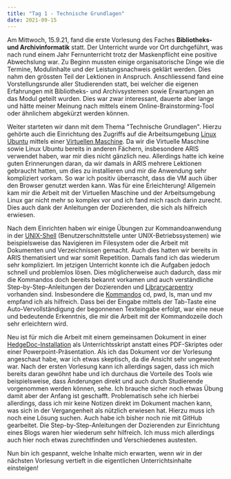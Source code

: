 ```yaml
---
title: "Tag 1 - Technische Grundlagen"
date: 2021-09-15
---
```

Am Mittwoch, 15.9.21, fand die erste Vorlesung des Faches **Bibliotheks- und Archivinformatik** statt. Der Unterricht wurde vor Ort durchgeführt, was nach rund einem Jahr Fernunterricht trotz der Maskenpflicht eine positive Abwechslung war. Zu Beginn mussten einige organisatorische Dinge wie die Termine, Modulinhalte und der Leistungsnachweis geklärt werden. Dies nahm den grössten Teil der Lektionen in Anspruch. Anschliessend fand eine Vorstellungsrunde aller Studierenden statt, bei welcher die eigenen Erfahrungen mit Bibliotheks- und Archivsystemen sowie Erwartungen an das Modul geteilt wurden. Dies war zwar interessant, dauerte aber lange und hätte meiner Meinung nach mittels einem Online-Brainstorming-Tool oder ähnlichem abgekürzt werden können.

Weiter starteten wir dann mit dem Thema "Technische Grundlagen". Hierzu gehörte auch die Einrichtung des Zugriffs auf die Arbeitsumgebung [Linux Ubuntu](https://de.wikipedia.org/wiki/Ubuntu) mittels einer [Virtuellen Maschine](https://de.wikipedia.org/wiki/Virtuelle_Maschine). Da wir die Virtuelle Maschine sowie Linux Ubuntu bereits in anderen Fächern, insbesondere ARIS verwendet haben, war mir dies nicht gänzlich neu. Allerdings hatte ich keine guten Erinnerungen daran, da wir damals in ARIS mehrere Lektionen gebraucht hatten, um dies zu installieren und mir die Anwendung sehr kompliziert vorkam. So war ich positiv überrascht, dass die VM auch über den Browser genutzt werden kann. Was für eine Erleichterung! Allgemein kam mir die Arbeit mit der Virtuellen Maschine und der Arbeitsumgebung Linux gar nicht mehr so komplex vor und ich fand mich rasch darin zurecht. Dies auch dank der Anleitungen der Dozierenden, die sich als hilfreich erwiesen.

Nach dem Einrichten haben wir einige Übungen zur Kommandoanwendung in der [UNIX-Shell](https://de.wikipedia.org/wiki/Unix-Shell) (Benutzerschnittstelle unter UNIX-Betriebssystemen) wie beispielsweise das Navigieren im Filesystem oder die Arbeit mit Dokumenten und Verzeichnissen gemacht. Auch dies hatten wir bereits in ARIS thematisiert und war somit Repetition. Damals fand ich das wiederum sehr kompliziert. Im jetzigen Unterricht konnte ich die Aufgaben jedoch schnell und problemlos lösen. Dies möglicherweise auch dadurch, dass mir die Kommandos doch bereits bekannt vorkamen und auch verständliche Step-by-Step-Anleitungen der Dozierenden und [Librarycarpentry](https://librarycarpentry.org/) vorhanden sind. Insbesondere die [Kommandos](https://librarycarpentry.org/lc-shell/reference.html) cd, pwd, ls, man und mv empfand ich als hilfreich. Dass bei der Eingabe mittels der Tab-Taste eine Auto-Vervollständigung der begonnenen Texteingabe erfolgt, war eine neue und bedeutende Erkenntnis, die mir die Arbeit mit der Kommandozeile doch sehr erleichtern wird.

Neu ist für mich die Arbeit mit einem gemeinsamen Dokument in einer [HedgeDoc-Installation](https://pad.gwdg.de/) als Unterrichtsskript anstatt eines PDF-Skriptes oder einer Powerpoint-Präsentation. Als ich das Dokument vor der Vorlesung angeschaut habe, war ich etwas skeptisch, da die Ansicht sehr ungewohnt war. Nach der ersten Vorlesung kann ich allerdings sagen, dass ich mich bereits daran gewöhnt habe und ich durchaus die Vorteile des Tools wie beispielsweise, dass Änderungen direkt und auch durch Studierende vorgenommen werden können, sehe. Ich brauche sicher noch etwas Übung damit aber der Anfang ist geschafft. Problematisch sehe ich hierbei allerdings, dass ich mir keine Notizen direkt im Dokument machen kann, was sich in der Vergangenheit als nützlich erwiesen hat. Hierzu muss ich noch eine Lösung suchen. Auch habe ich bisher noch nie mit GitHub gearbeitet. Die Step-by-Step-Anleitungen der Dozierenden zur Einrichtung eines Blogs waren hier wiederum sehr hilfreich. Ich muss mich allerdings auch hier noch etwas zurechtfinden und Verschiedenes austesten.

Nun bin ich gespannt, welche Inhalte mich erwarten, wenn wir in der nächsten Vorlesung vertieft in die eigentlichen Unterrichtsinhalte einsteigen!

